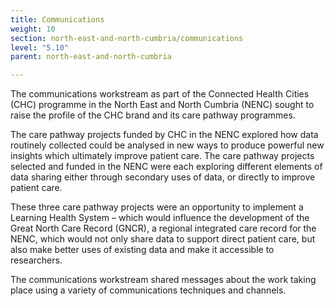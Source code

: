 ```yaml
---
title: Communications
weight: 10
section: north-east-and-north-cumbria/communications
level: "5.10"
parent: north-east-and-north-cumbria

---
```


The communications workstream as part of the Connected Health Cities (CHC) programme in the North East and North Cumbria (NENC) sought to raise the profile of the CHC brand and its care pathway programmes. 

The care pathway projects funded by CHC in the NENC explored how data routinely collected could be analysed in new ways to produce powerful new insights which ultimately improve patient care. The care pathway projects selected and funded in the NENC were each exploring different elements of data sharing either through secondary uses of data, or directly to improve patient care.

These three care pathway projects were an opportunity to implement a Learning Health System – which would influence the development of the Great North Care Record (GNCR), a regional integrated care record for the NENC, which would not only share data to support direct patient care, but also make better uses of existing data and make it accessible to researchers. 

The communications workstream shared messages about the work taking place using a variety of communications techniques and channels.
